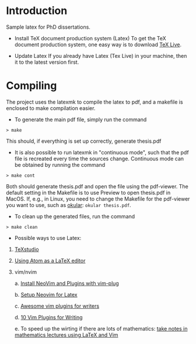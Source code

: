 Introduction
============

Sample latex for PhD dissertations.

* Install TeX document production system (Latex)
To get the TeX document production system, one easy way is to download [TeX Live](https://www.tug.org/texlive/).

* Update Latex
If you already have Latex (Tex Live) in your machine,
then it to the latest version first.

Compiling
=========

The project uses the latexmk to compile the latex to pdf, and a makefile
is enclosed to make compilation easier.

* To generate the main pdf file, simply run the command

`> make`

This should, if everything is set up correctly, generate thesis.pdf

* It is also possible to run latexmk in "continuous mode", such that the pdf file
is recreated every time the sources change. Continuous mode can be obtained by
running the command

`> make cont`

Both should generate thesis.pdf and open the file using the pdf-viewer.
The default setting in the Makefile is to use Preview to open thesis.pdf in
MacOS.
If, e.g., in Linux, you need to change the Makefile for the pdf-viewer you want
to use, such as [okular](https://okular.kde.org/): `okular thesis.pdf`.

* To clean up the generated files, run the command

`> make clean`

* Possible ways to use Latex: 

1. [TeXstudio](https://www.texstudio.org/)

2. [Using Atom as a LaTeX editor](https://medium.com/@lucasrebscher/using-atom-as-a-latex-editor-93756de3d726)

3. vim/nvim

      a. [Install NeoVim and Plugins with vim-plug](https://www.linode.com/docs/tools-reference/tools/how-to-install-neovim-and-plugins-with-vim-plug/)
  
      b. [Setup Neovim for Latex](https://yufanlu.net/2018/09/03/neovim-latex/)
  
      c. [Awesome vim plugins for writers](https://opensource.com/article/17/2/vim-plugins-writers)
  
      d. [10 Vim Plugins for Writing](https://dev.to/tomfern/10-vim-plugins-for-writing-2k66)

      e. To speed up the wirting if there are lots of mathematics: [take notes in mathematics lectures using LaTeX and Vim](https://castel.dev/post/lecture-notes-1/)
